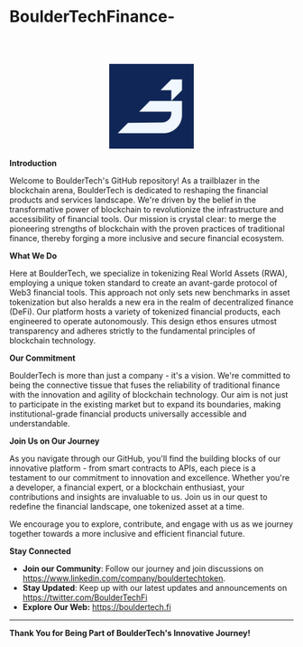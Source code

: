 # BoulderTechFinance-

<br><br>

<p align="center">
  <a href="https://bouldertech.fi/">
  <img src="./docs/img/bouldertech logo simple.jpeg" width="150" title="BoulderTech">
  </a>
</p>

**Introduction**

Welcome to BoulderTech's GitHub repository! As a trailblazer in the blockchain arena, BoulderTech is dedicated to reshaping the financial products and services landscape. We're driven by the belief in the transformative power of blockchain to revolutionize the infrastructure and accessibility of financial tools. Our mission is crystal clear: to merge the pioneering strengths of blockchain with the proven practices of traditional finance, thereby forging a more inclusive and secure financial ecosystem.

**What We Do**

Here at BoulderTech, we specialize in tokenizing Real World Assets (RWA), employing a unique token standard to create an avant-garde protocol of Web3 financial tools. This approach not only sets new benchmarks in asset tokenization but also heralds a new era in the realm of decentralized finance (DeFi). Our platform hosts a variety of tokenized financial products, each engineered to operate autonomously. This design ethos ensures utmost transparency and adheres strictly to the fundamental principles of blockchain technology.

**Our Commitment**

BoulderTech is more than just a company - it's a vision. We're committed to being the connective tissue that fuses the reliability of traditional finance with the innovation and agility of blockchain technology. Our aim is not just to participate in the existing market but to expand its boundaries, making institutional-grade financial products universally accessible and understandable.

**Join Us on Our Journey**

As you navigate through our GitHub, you'll find the building blocks of our innovative platform - from smart contracts to APIs, each piece is a testament to our commitment to innovation and excellence. Whether you're a developer, a financial expert, or a blockchain enthusiast, your contributions and insights are invaluable to us. Join us in our quest to redefine the financial landscape, one tokenized asset at a time.

We encourage you to explore, contribute, and engage with us as we journey together towards a more inclusive and efficient financial future.

**Stay Connected**

- **Join our Community**: Follow our journey and join discussions on https://www.linkedin.com/company/bouldertechtoken.
- **Stay Updated**: Keep up with our latest updates and announcements on https://twitter.com/BoulderTechFi
- **Explore Our Web:** https://bouldertech.fi

---

**Thank You for Being Part of BoulderTech's Innovative Journey!**
